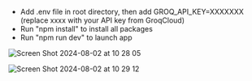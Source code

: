 - Add .env file in root directory, then add GROQ_API_KEY=XXXXXXX (replace xxxx with your API key from GroqCloud)
- Run "npm install" to install all packages
- Run "npm run dev" to launch app


![Screen Shot 2024-08-02 at 10 28 05](https://github.com/user-attachments/assets/5108330e-5ae8-45c3-80b5-f2859a1c50f2)


![Screen Shot 2024-08-02 at 10 29 12](https://github.com/user-attachments/assets/c0a78d7c-55d5-4427-b9f9-4f955686d4bf)

